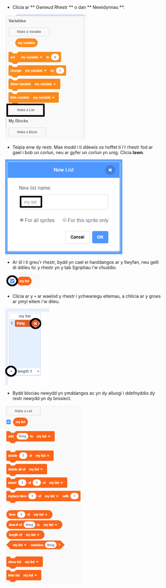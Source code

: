 + Clicia ar ** Gwneud Rhestr ** o dan ** Newidynnau **.

![Creu rhestr](images/make-a-list-annotated.png)

+ Teipia enw dy restr. Mae modd i ti ddewis os hoffet ti i'r rhestr fod ar gael i bob un corlun, neu ar gyfer un corlun yn unig. Clicia **Iawn**.

![Enw'r rhestr](images/list-name-annotated.png)

+ Ar ôl i ti greu'r rhestr, bydd yn cael ei harddangos ar y llwyfan, neu gelli di ddileu tic y rhestr yn y tab Sgriptiau i'w chuddio.

![Dangos/cuddio'r rhestr](images/list-show-hide-annotated.png)

+ Clicia ar y `+` ar waelod y rhestr i ychwanegu eitemau, a chlicia ar y groes ar ymyl eitem i'w dileu.

![Dangos/cuddio'r rhestr](images/list-add-delete-annotated.png)

+ Bydd blociau newydd yn ymddangos ac yn dy alluogi i ddefnyddio dy restr newydd yn dy brosiect.

![Blociau'r rhestr](images/list-blocks.png)